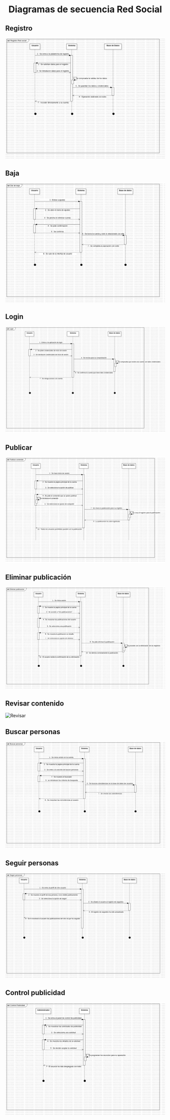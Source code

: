 <div align="justify">

# <div align="center">Diagramas de secuencia Red Social</div>

## Registro
![Registro](images/Registro.jpg)

## Baja
![Baja](images/Baja.jpg)

## Login
![Login](images/Login.jpg)

## Publicar
![Publicar](images/Publicar-contenido.jpg)

## Eliminar publicación
![Eliminar](images/Eliminar-publicacion.jpg)

## Revisar contenido
![Revisar](images/Revisión-contenido.jpg)

## Buscar personas
![Buscar](images/Buscar-personas.jpg)

## Seguir personas
![Seguir](images/Seguir-personas.jpg)

## Control publicidad
![Control](images/Control-Publicidad.jpg)

</div>